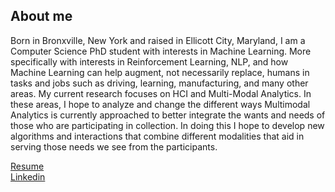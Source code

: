 ## About me

Born in Bronxville, New York and raised in Ellicott City, Maryland, I am a Computer Science PhD student with interests in Machine Learning. More specifically with interests in Reinforcement Learning, NLP, and how Machine Learning can help augment, not necessarily replace, humans in tasks and jobs such as driving, learning, manufacturing, and many other areas. My current research focuses on HCI and Multi-Modal Analytics. In these areas, I hope to analyze and change the different ways Multimodal Analytics is currently approached to better integrate the wants and needs of those who are participating in collection. In doing this I hope to develop new algorithms and interactions that combine different modalities that aid in serving those needs we see from the participants.<br>

[Resume](khanders_resume.pdf)<br>
[Linkedin](https://www.linkedin.com/in/khanders/)
